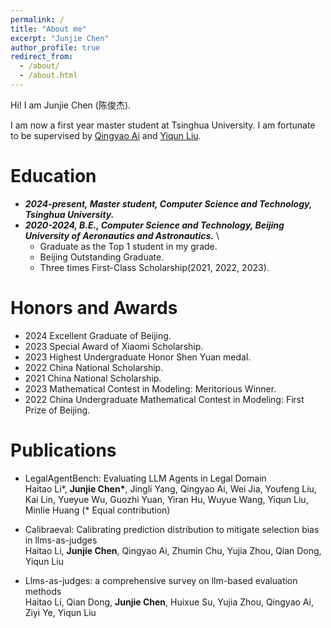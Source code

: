 ```yaml
---
permalink: /
title: "About me"
excerpt: "Junjie Chen"
author_profile: true
redirect_from: 
  - /about/
  - /about.html
---
```

Hi! I am Junjie Chen (陈俊杰). 

I am now a first year master student at Tsinghua University.  I am fortunate to be supervised by [Qingyao Ai](http://www.thuir.cn/group/~aiqy/) and [Yiqun Liu](http://www.thuir.cn/group/~YQLiu/).


Education
======
* ***2024-present, Master student, Computer Science and Technology, Tsinghua University.***
* ***2020-2024, B.E., Computer Science and Technology, Beijing University of Aeronautics and Astronautics.*** \
  * Graduate as the Top 1 student in my grade. 
  * Beijing Outstanding Graduate.
  * Three times First-Class Scholarship(2021, 2022, 2023).

Honors and Awards
======
* 2024 Excellent Graduate of Beijing.
* 2023 Special Award of Xiaomi Scholarship.
* 2023 Highest Undergraduate Honor Shen Yuan medal.
* 2022 China National Scholarship.
* 2021 China National Scholarship.
* 2023 Mathematical Contest in Modeling: Meritorious Winner.
* 2022 China Undergraduate Mathematical Contest in Modeling: First Prize of Beijing.


Publications
======
* LegalAgentBench: Evaluating LLM Agents in Legal Domain <br>
Haitao Li\*, **Junjie Chen\***, Jingli Yang, Qingyao Ai, Wei Jia, Youfeng Liu, Kai Lin, Yueyue Wu, Guozhi Yuan, Yiran Hu, Wuyue Wang, Yiqun Liu, Minlie Huang (\* Equal contribution)

* Calibraeval: Calibrating prediction distribution to mitigate selection bias in llms-as-judges <br>
Haitao Li, **Junjie Chen**, Qingyao Ai, Zhumin Chu, Yujia Zhou, Qian Dong, Yiqun Liu

* Llms-as-judges: a comprehensive survey on llm-based evaluation methods <br>
Haitao Li, Qian Dong, **Junjie Chen**, Huixue Su, Yujia Zhou, Qingyao Ai, Ziyi Ye, Yiqun Liu

